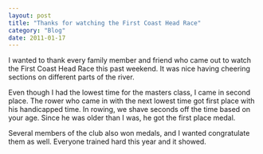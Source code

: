```yaml
---
layout: post
title: "Thanks for watching the First Coast Head Race"
category: "Blog"
date: 2011-01-17
---
```



I wanted to thank every family member and friend who came out to watch the First Coast Head Race this past weekend. It was nice having cheering sections on different parts of the river.

Even though I had the lowest time for the masters class, I came in second place. The rower who came in with the next lowest time got first place with his handicapped time. In rowing, we shave seconds off the time based on your age. Since he was older than I was, he got the first place medal.

Several members of the club also won medals, and I wanted congratulate them as well. Everyone trained hard this year and it showed.